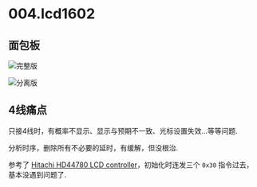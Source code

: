 # 004.lcd1602

## 面包板

![完整版](21b8029a77870faa86bb959d9f1abed.jpg)


![分离版](2.jpg)

## 4线痛点

只接4线时，有概率不显示、显示与预期不一致、光标设置失效...等等问题.

分析时序，删除所有不必要的延时，有缓解，但没根治.

参考了 [Hitachi HD44780 LCD controller](https://en.wikipedia.org/wiki/Hitachi_HD44780_LCD_controller)，初始化时连发三个 `0x30` 指令过去，基本没遇到问题了.
